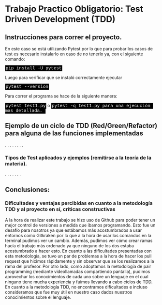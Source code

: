 # Trabajo Practico Obligatorio: Test Driven Development (TDD)
<style>
code {
  font-family: Consolas,"courier new";
  color: #f1f1f1;
  background-color: #000000;
  padding: 2px;
  font-size: 105%;
}
</style>


## Instrucciones para correr el proyecto.

En este caso se está utilizando Pytest por lo que para probar los casos de test
es necesario instalarlo en caso de no tenerlo ya, con el siguiente comando:

``` pip install -U pytest ```

Luego para verificar que se instaló correctamente ejecutar

``` pytest --version ```

Para correr el programa se hace de la siguiente manera:

``` pytest test1.py ```
o 
```pytest -q test1.py para una ejecución mas detallada. ```

## Ejemplo de un ciclo de TDD (Red/Green/Refactor) para alguna de las funciones implementadas
.
.
.
.
.
.
.
.
### Tipos de Test aplicados y ejemplos (remitirse a la teoría de la materia).
.
.
.
.
.
.
.

## Conclusiones:
### Dificultades y ventajas percibidas en cuanto a la metodología TDD y al proyecto en sí, críticas constructivas
A la hora de realizar este trabajo se hizo uso de Github para poder tener un mejor control de versiones a medida que íbamos programando. Esto fue un desafío para nosotros ya que estábamos más acostumbrados a usar entornos como Gitkraken por lo que a la hora de usar los comandos en la terminal pudimos ver un cambio. Además, pudimos ver cómo crear ramas hacía el trabajo más ordenado ya que ninguno de los dos estaba acostumbrado a hacer esto. En cuanto a las dificultades presentadas con esta metodología, se tuvo un par de problemas a la hora de hacer los pull request que hicimos rápidamente y sin observar que se los realizamos a la rama del profesor.
Por otro lado, como adoptamos la metodología de pair programming (mediante videollamadas compartiendo pantalla), pudimos aprovechar los conocimientos de cada uno sobre un lenguaje en el cual ninguno tiene mucha experiencia y fuimos llevando a cabo ciclos de TDD.  En cuanto a la metodología TDD, no encontramos dificultades e incluso consideramos que fue muy útil en nuestro caso dados nuestros conocimientos sobre el lenguaje.
